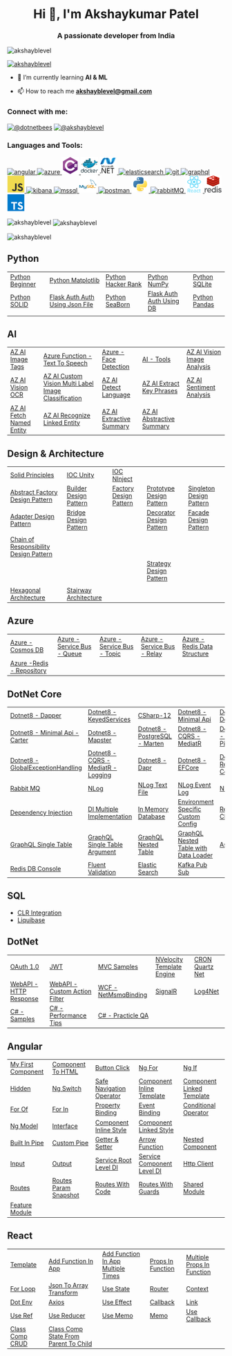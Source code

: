 <h1 align="center">Hi 👋, I'm Akshaykumar Patel</h1>
<h3 align="center">A passionate developer from India</h3>

<p align="left"> <img src="https://komarev.com/ghpvc/?username=akshayblevel&label=Profile%20views&color=0e75b6&style=flat" alt="akshayblevel" /> </p>

<p align="left"> <a href="https://github.com/ryo-ma/github-profile-trophy"><img src="https://github-profile-trophy.vercel.app/?username=akshayblevel&row=1&column=8" alt="akshayblevel" /></a> </p>

- 🌱 I’m currently learning **AI & ML**

- 📫 How to reach me **akshayblevel@gmail.com**

<h3 align="left">Connect with me:</h3>
<p align="left">
<a href="https://hashnode.com/@dotnetbees" target="blank"><img align="center" src="https://raw.githubusercontent.com/rahuldkjain/github-profile-readme-generator/master/src/images/icons/Social/hashnode.svg" alt="@dotnetbees" height="30" width="40" /></a>
<a href="https://www.hackerrank.com/profile/akshayblevel" target="blank"><img align="center" src="https://raw.githubusercontent.com/rahuldkjain/github-profile-readme-generator/master/src/images/icons/Social/hackerrank.svg" alt="@akshayblevel" height="30" width="40" /></a>
</p>

<h3 align="left">Languages and Tools:</h3>
<p align="left"> <a href="https://angular.io" target="_blank" rel="noreferrer"> <img src="https://angular.io/assets/images/logos/angular/angular.svg" alt="angular" width="40" height="40"/> </a> <a href="https://azure.microsoft.com/en-in/" target="_blank" rel="noreferrer"> <img src="https://www.vectorlogo.zone/logos/microsoft_azure/microsoft_azure-icon.svg" alt="azure" width="40" height="40"/> </a> <a href="https://www.w3schools.com/cs/" target="_blank" rel="noreferrer"> <img src="https://raw.githubusercontent.com/devicons/devicon/master/icons/csharp/csharp-original.svg" alt="csharp" width="40" height="40"/> </a> <a href="https://www.docker.com/" target="_blank" rel="noreferrer"> <img src="https://raw.githubusercontent.com/devicons/devicon/master/icons/docker/docker-original-wordmark.svg" alt="docker" width="40" height="40"/> </a> <a href="https://dotnet.microsoft.com/" target="_blank" rel="noreferrer"> <img src="https://raw.githubusercontent.com/devicons/devicon/master/icons/dot-net/dot-net-original-wordmark.svg" alt="dotnet" width="40" height="40"/> </a> <a href="https://www.elastic.co" target="_blank" rel="noreferrer"> <img src="https://www.vectorlogo.zone/logos/elastic/elastic-icon.svg" alt="elasticsearch" width="40" height="40"/> </a>  <a href="https://git-scm.com/" target="_blank" rel="noreferrer"> <img src="https://www.vectorlogo.zone/logos/git-scm/git-scm-icon.svg" alt="git" width="40" height="40"/> </a> <a href="https://graphql.org" target="_blank" rel="noreferrer"> <img src="https://www.vectorlogo.zone/logos/graphql/graphql-icon.svg" alt="graphql" width="40" height="40"/> </a> <a href="https://developer.mozilla.org/en-US/docs/Web/JavaScript" target="_blank" rel="noreferrer"> <img src="https://raw.githubusercontent.com/devicons/devicon/master/icons/javascript/javascript-original.svg" alt="javascript" width="40" height="40"/> </a> <a href="https://www.elastic.co/kibana" target="_blank" rel="noreferrer"> <img src="https://www.vectorlogo.zone/logos/elasticco_kibana/elasticco_kibana-icon.svg" alt="kibana" width="40" height="40"/> </a>  <a href="https://www.microsoft.com/en-us/sql-server" target="_blank" rel="noreferrer"> <img src="https://www.svgrepo.com/show/303229/microsoft-sql-server-logo.svg" alt="mssql" width="40" height="40"/> </a> <a href="https://www.mysql.com/" target="_blank" rel="noreferrer"> <img src="https://raw.githubusercontent.com/devicons/devicon/master/icons/mysql/mysql-original-wordmark.svg" alt="mysql" width="40" height="40"/> </a> <a href="https://postman.com" target="_blank" rel="noreferrer"> <img src="https://www.vectorlogo.zone/logos/getpostman/getpostman-icon.svg" alt="postman" width="40" height="40"/> </a> <a href="https://www.python.org" target="_blank" rel="noreferrer"> <img src="https://raw.githubusercontent.com/devicons/devicon/master/icons/python/python-original.svg" alt="python" width="40" height="40"/> </a> <a href="https://www.rabbitmq.com" target="_blank" rel="noreferrer"> <img src="https://www.vectorlogo.zone/logos/rabbitmq/rabbitmq-icon.svg" alt="rabbitMQ" width="40" height="40"/> </a> <a href="https://reactjs.org/" target="_blank" rel="noreferrer"> <img src="https://raw.githubusercontent.com/devicons/devicon/master/icons/react/react-original-wordmark.svg" alt="react" width="40" height="40"/> </a> <a href="https://redis.io" target="_blank" rel="noreferrer"> <img src="https://raw.githubusercontent.com/devicons/devicon/master/icons/redis/redis-original-wordmark.svg" alt="redis" width="40" height="40"/> </a> <a href="https://www.typescriptlang.org/" target="_blank" rel="noreferrer"> <img src="https://raw.githubusercontent.com/devicons/devicon/master/icons/typescript/typescript-original.svg" alt="typescript" width="40" height="40"/> </a> </p>

<p><img align="left" src="https://github-readme-stats.vercel.app/api/top-langs?username=akshayblevel&show_icons=true&locale=en&layout=compact" alt="akshayblevel" /></p>

<p>&nbsp;<img align="center" src="https://github-readme-stats.vercel.app/api?username=akshayblevel&show_icons=true&locale=en" alt="akshayblevel" /></p>

<p><img align="center" src="https://github-readme-streak-stats.herokuapp.com/?user=akshayblevel&" alt="akshayblevel" /></p>

## Python
|    |   |    |    |   |
| ------------- | -------------- |-------------- |-------------- |-------------- |
| [Python Beginner](https://github.com/akshayblevel/Python-Beginner) | [Python Matplotlib](https://github.com/akshayblevel/Python-Matplotlib) | [Python Hacker Rank](https://github.com/akshayblevel/Python-HackerRank) | [Python NumPy](https://github.com/akshayblevel/Python-Numpy)| [Python SQLite](https://github.com/akshayblevel/Python-SQLite) | 
| [Python SOLID](https://github.com/akshayblevel/Python-SOLID) |[Flask Auth Auth Using Json File](https://github.com/akshayblevel/Flask-AuthAuthUsingJsonFile)| [Python SeaBorn](https://github.com/akshayblevel/Python-SeaBorn) | [Flask Auth Auth Using DB](https://github.com/akshayblevel/Flask-AuthAuthUsingDB)| [Python Pandas](https://github.com/akshayblevel/Python-Pandas) |
|    |   |    |    |   |

## AI
|    |  |  |  |   |
| ------------- | ------------- | ------------- | ------------- | ------------- |
|  [AZ AI Image Tags](https://github.com/akshayblevel/AZ-AI-ImageTags) | [Azure Function - Text To Speech](https://github.com/akshayblevel/AZ-FN-TextToSpeech) | [Azure - Face Detection](https://github.com/akshayblevel/AZ-FaceDetection) | [AI - Tools](https://github.com/akshayblevel/AI-Tools) | [AZ AI Vision Image Analysis](https://github.com/akshayblevel/AZ-AI-ImageAnalysis)  |
|  [AZ AI Vision OCR](https://github.com/akshayblevel/AZ-AI-OCR)  | [AZ AI Custom Vision Multi Label Image Classification](https://github.com/akshayblevel/AZ-AI-CustomVision-MultiLabelImageClassification) | [AZ AI Detect Language](https://github.com/akshayblevel/AZ-AI-Language-DetectLanguage) | [AZ AI Extract Key Phrases](https://github.com/akshayblevel/AZ-AI-Language-KeyPhrases)  | [AZ AI Sentiment Analysis](https://github.com/akshayblevel/AZ-AI-Language-SentimentAnalysis)  |
| [AZ AI Fetch Named Entity](https://github.com/akshayblevel/AZ-AI-Language-NamedEntity)   | [AZ AI Recognize Linked Entity](https://github.com/akshayblevel/AZ-AI-Language-LinkedEntity)  | [AZ AI Extractive Summary](https://github.com/akshayblevel/AZ-AI-Language-ExtractiveSummary)  | [AZ AI Abstractive Summary](https://github.com/akshayblevel/AZ-AI-Language-AbstractiveSummary) |   |

## Design & Architecture
|    |  |  |  |   |
| ------------- | ------------- | ------------- | ------------- | ------------- |
| [Solid Principles](https://github.com/akshayblevel/SOLID)   | [IOC Unity](https://github.com/akshayblevel/IOC-Unity) | [IOC NInject](https://github.com/akshayblevel/IOC-NInject) |  |  |
| [Abstract Factory Design Pattern](https://github.com/akshayblevel/AbstractFactory-Design-Pattern)   | [Builder Design Pattern](https://github.com/akshayblevel/Builder-Design-Pattern)  | [Factory Design Pattern](https://github.com/akshayblevel/Factory-Design-Pattern) | [Prototype Design Pattern](https://github.com/akshayblevel/Prototype-Design-Pattern)  | [Singleton Design Pattern](https://github.com/akshayblevel/Singleton-Design-Pattern) |
| [Adapter Design Pattern](https://github.com/akshayblevel/Adapter-Design-Pattern) | [Bridge Design Pattern](https://github.com/akshayblevel/Bridge-Design-Pattern) | | [Decorator Design Pattern](https://github.com/akshayblevel/Decorator-Design-Pattern) | [Facade Design Pattern](https://github.com/akshayblevel/Facade-Design-Pattern) |
|  |  |  |   |   |
| [Chain of Responsibility Design Pattern](https://github.com/akshayblevel/ChainOfResponsibility-Design-Pattern)   |  |  |   |   |
|  |  |  | [Strategy Design Pattern](https://github.com/akshayblevel/Strategy-Design-Pattern)  |  |
|  |  |  |   |   |
| [Hexagonal Architecture](https://github.com/akshayblevel/Hexagonal-Architecture) | [Stairway Architecture](https://github.com/akshayblevel/Stairway-Architecture)| | | |


## Azure
|    |  |  |  |   |
| ------------- | ------------- | ------------- | ------------- | ------------- |
| [Azure - Cosmos DB](https://github.com/akshayblevel/Azure-CosmosDB) |[Azure - Service Bus - Queue](https://github.com/akshayblevel/Azure-ServiceBus-Queue) | [Azure - Service Bus - Topic](https://github.com/akshayblevel/Azure-ServiceBus-Topic) | [Azure - Service Bus - Relay](https://github.com/akshayblevel/Azure-ServiceBus-Relay) | [Azure - Redis Data Structure](https://github.com/akshayblevel/AZ-Redis-DataStructure)  | 
| [Azure -Redis - Repository](https://github.com/akshayblevel/AZ-Redis-Repository) |  |  |  |  |


## DotNet Core
|    |  |  |  |   |
| ------------- | ------------- | ------------- | ------------- | ------------- |
| [Dotnet8 - Dapper](https://github.com/akshayblevel/DotNet8-Dapper) | [Dotnet8 - KeyedServices](https://github.com/akshayblevel/Dotnet8-KeyedServices) | [CSharp-12](https://github.com/akshayblevel/CSharp12) | [Dotnet8 - Minimal Api](https://github.com/akshayblevel/Dotnet8-MinimalApi) | [Dotnet8 - DockerProfile](https://github.com/akshayblevel/Dotnet8-DockerProfile) |
|[Dotnet8 - Minimal Api - Carter](https://github.com/akshayblevel/Dotnet8-MinimalApi-Carter)  | [Dotnet8 - Mapster](https://github.com/akshayblevel/Dotnet8-Mapster) | [Dotnet8 - PostgreSQL - Marten](https://github.com/akshayblevel/Dotnet8-PostgreSQL-Marten) | [Dotnet8 - CQRS - MediatR](https://github.com/akshayblevel/Dotnet8-CQRS-MediatR) | [Dotnet8 - CQRS - MediatR - PipelineBehavior](https://github.com/akshayblevel/Dotnet8-CQRS-MediatR-PipelineBehavior) |
| [Dotnet8 - GlobalExceptionHandling](https://github.com/akshayblevel/Dotnet8-GlobalExceptionHandling)  | [Dotnet8 - CQRS - MediatR - Logging](https://github.com/akshayblevel/Dotnet8-CQRS-MediatR-Logging) | [Dotnet8 - Dapr](https://github.com/akshayblevel/Dotnet8-Dapr) | [Dotnet8 - EFCore](https://github.com/akshayblevel/Dotnet8-EFCore) | [Dotnet8 - Api Response Compression](https://github.com/akshayblevel/Dotnet8-ApiResponseCompression) |
| [Rabbit MQ](https://github.com/akshayblevel/Core-RabbitMQ-Basic) | [NLog](https://github.com/akshayblevel/Core-NLog) | [NLog Text File](https://github.com/akshayblevel/Core-NLog-TextFile) | [NLog Event Log](https://github.com/akshayblevel/Core-NLog-EventLog) | [NLog Rabbit MQ](https://github.com/akshayblevel/Core-NLog-RabbitMQ) | 
| [Dependency Injection](https://github.com/akshayblevel/Core-DependencyInjection) | [DI Multiple Implementation](https://github.com/akshayblevel/Core-DI-MultipleImplementation) | [In Memory Database](https://github.com/akshayblevel/Core-InMemoryDatabase) | [Environment Specific Custom Config](https://github.com/akshayblevel/Core-EnvironmentSpecificCustomConfig) | [Reload On Change Config](https://github.com/akshayblevel/Core-ReloadOnChangeConfig) | 
| [GraphQL Single Table](https://github.com/akshayblevel/Core-GraphQL-SingleTable) | [GraphQL Single Table Argument](https://github.com/akshayblevel/Core-GraphQL-SingleTableArgument) | [GraphQL Nested Table](https://github.com/akshayblevel/Core-GraphQL-NestedTable) | [GraphQL Nested Table with Data Loader](https://github.com/akshayblevel/Core-GraphQL-NestedTableDataLoader) | [Async API](https://github.com/akshayblevel/Core-AsyncAPI) | 
| [Redis DB Console](https://github.com/akshayblevel/Core-RedisDBConsole) | [Fluent Validation](https://github.com/akshayblevel/Core-FluentValidation) | [Elastic Search](https://github.com/akshayblevel/Core-GraphQL-ElasticSearch) | [Kafka Pub Sub](https://github.com/akshayblevel/Core-Kafka-PubSub) |  | 

## SQL
* [CLR Integration](https://github.com/akshayblevel/SQL-CLR-Integration)
* [Liquibase](https://github.com/akshayblevel/Liquibase)

## DotNet
|    |  |  |  |   |
| ------------- | ------------- | ------------- | ------------- | ------------- |
|[OAuth 1.0](https://github.com/akshayblevel/OAuth-1.0)  |[JWT](https://github.com/akshayblevel/JWT)  |[MVC Samples](https://github.com/akshayblevel/MVC-Samples)  |[NVelocity Template Engine](https://github.com/akshayblevel/NVelocity-Template-Engine)  |[CRON Quartz Net](https://github.com/akshayblevel/CRON-Quartz.Net)  |
|[WebAPI - HTTP Response](https://github.com/akshayblevel/WebAPI-HTTPResponseMessage)  |[WebAPI - Custom Action Filter](https://github.com/akshayblevel/WebAPI-CustomActionFilter)  |[WCF - NetMsmqBinding](https://github.com/akshayblevel/WCF-NetMsmqBinding)  |[SignalR]()  |[Log4Net]()  |
|[C# - Samples](https://github.com/akshayblevel/CSharp-Samples)  |[C# - Performance Tips](https://github.com/akshayblevel/CSharp-PerformanceTips)  |[C# - Practicle QA](https://github.com/akshayblevel/CSharp-PracticalQA)  |  |  |


## Angular
|    |  |  |  |   |
| ------------- | ------------- | ------------- | ------------- | ------------- |
| [My First Component](https://github.com/akshayblevel/angular-myfirstcomponent) | [Component To HTML](https://github.com/akshayblevel/angular-componenttohtml) | [Button Click](https://github.com/akshayblevel/angular-buttonclick) | [Ng For](https://github.com/akshayblevel/angular-ngfor) | [Ng If](https://github.com/akshayblevel/angular-ngif) |
| [Hidden](https://github.com/akshayblevel/angular-hidden) | [Ng Switch](https://github.com/akshayblevel/angular-ngswitch) | [Safe Navigation Operator](https://github.com/akshayblevel/angular-safenavigationoperator) | [Component Inline Template](https://github.com/akshayblevel/angular-componentinlinetemplate) | [Component Linked Template](https://github.com/akshayblevel/angular-componentlinkedtemplate) |
| [For Of](https://github.com/akshayblevel/angular-forof) | [For In](https://github.com/akshayblevel/angular-forin) | [Property Binding](https://github.com/akshayblevel/angular-propertybinding) | [Event Binding](https://github.com/akshayblevel/angular-eventbinding) | [Conditional Operator](https://github.com/akshayblevel/angular-conditionaloperator) |
| [Ng Model](https://github.com/akshayblevel/angular-ngmodel) | [Interface](https://github.com/akshayblevel/angular-interface) | [Component Inline Style](https://github.com/akshayblevel/angular-componentinlinestyle) | [Component Linked Style](https://github.com/akshayblevel/angular-componentlinkedstyle) |  |
| [Built In Pipe](https://github.com/akshayblevel/angular-builtinpipe) | [Custom Pipe](https://github.com/akshayblevel/angular-custompipe) | [Getter & Setter](https://github.com/akshayblevel/angular-getterandsetter) | [Arrow Function](https://github.com/akshayblevel/angular-arrowfunction) | [Nested Component](https://github.com/akshayblevel/angular-nestedcomponent) |
| [Input](https://github.com/akshayblevel/angular--input) | [Output](https://github.com/akshayblevel/angular--output) | [Service Root Level DI](https://github.com/akshayblevel/angular-servicerootleveldi) | [Service Component Level DI](https://github.com/akshayblevel/angular-servicecomponentleveldi) | [Http Client](https://github.com/akshayblevel/angular-httpclient) |
| [Routes](https://github.com/akshayblevel/angular-routes) | [Routes Param Snapshot](https://github.com/akshayblevel/angular-routesparamsnapshot) | [Routes With Code](https://github.com/akshayblevel/angular-routeswithcode) | [Routes With Guards](https://github.com/akshayblevel/angular-routeswithguards) | [Shared Module](https://github.com/akshayblevel/angular-sharedmodule) |
| [Feature Module](https://github.com/akshayblevel/angular-featuremodule) | | | | |

## React
|    |  |  |  |   |
| ------------- | ------------- | ------------- | ------------- | ------------- |
| [Template](https://github.com/akshayblevel/react-ts-template) | [Add Function In App](https://github.com/akshayblevel/react-ts-addfuninapp) | [Add Function In App Multiple Times](https://github.com/akshayblevel/react-ts-addfuninappmultipletimes) | [Props In Function](https://github.com/akshayblevel/react-ts-propsinfun) | [Multiple Props In Function](https://github.com/akshayblevel/react-ts-multiplepropsinfun) |
| [For Loop](https://github.com/akshayblevel/react-ts-forloop) | [Json To Array Transform](https://github.com/akshayblevel/react-ts-jsontoarraytransform) | [Use State](https://github.com/akshayblevel/react-ts-usestate) | [Router](https://github.com/akshayblevel/react-ts-router) | [Context](https://github.com/akshayblevel/react-ts-context) |
| [Dot Env](https://github.com/akshayblevel/react-ts-dotenv) | [Axios](https://github.com/akshayblevel/react-ts-axios) | [Use Effect](https://github.com/akshayblevel/react-ts-useeffect) | [Callback](https://github.com/akshayblevel/react-ts-callback) | [Link](https://github.com/akshayblevel/react-ts-link) |
| [Use Ref](https://github.com/akshayblevel/react-ts-useref) | [Use Reducer](https://github.com/akshayblevel/react-ts-usereducer) | [Use Memo](https://github.com/akshayblevel/react-ts-usememo) | [Memo](https://github.com/akshayblevel/react-ts-memo) | [Use Callback](https://github.com/akshayblevel/react-ts-usecallback) |
| [Class Comp CRUD](https://github.com/akshayblevel/react-ts-classcomp-crud) | [Class Comp State From Parent To Child](https://github.com/akshayblevel/react-ts-classcomp-statefromparenttochild) | []() | []() | []() |
